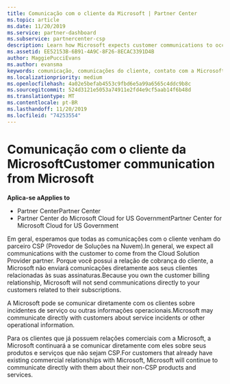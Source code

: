 ```yaml
---
title: Comunicação com o cliente da Microsoft | Partner Center
ms.topic: article
ms.date: 11/20/2019
ms.service: partner-dashboard
ms.subservice: partnercenter-csp
description: Learn how Microsoft expects customer communications to occur between customers and partners in the Cloud Solution Provider program.
ms.assetid: EE52153B-6B91-4A9C-8F26-8ECAC3391D4B
author: MaggiePucciEvans
ms.author: evansma
keywords: comunicação, comunicações do cliente, contato com a Microsoft
ms.localizationpriority: medium
ms.openlocfilehash: 4a02e5befab4553c9fbd6e5a99a6565c4ddc9b8c
ms.sourcegitcommit: 524d3121e5053a74911e2fd4e9cf5aab14f6b48d
ms.translationtype: MT
ms.contentlocale: pt-BR
ms.lasthandoff: 11/20/2019
ms.locfileid: "74253554"
---
```

# <a name="customer-communication-from-microsoft"></a><span data-ttu-id="b1641-104">Comunicação com o cliente da Microsoft</span><span class="sxs-lookup"><span data-stu-id="b1641-104">Customer communication from Microsoft</span></span>

<span data-ttu-id="b1641-105">**Aplica-se a**</span><span class="sxs-lookup"><span data-stu-id="b1641-105">**Applies to**</span></span>

-  <span data-ttu-id="b1641-106">Partner Center</span><span class="sxs-lookup"><span data-stu-id="b1641-106">Partner Center</span></span>
-  <span data-ttu-id="b1641-107">Partner Center do Microsoft Cloud for US Government</span><span class="sxs-lookup"><span data-stu-id="b1641-107">Partner Center for Microsoft Cloud for US Government</span></span>


<span data-ttu-id="b1641-108">Em geral, esperamos que todas as comunicações com o cliente venham do parceiro CSP (Provedor de Soluções na Nuvem).</span><span class="sxs-lookup"><span data-stu-id="b1641-108">In general, we expect all communications with the customer to come from the Cloud Solution Provider partner.</span></span> <span data-ttu-id="b1641-109">Porque você possui a relação de cobrança do cliente, a Microsoft não enviará comunicações diretamente aos seus clientes relacionadas às suas assinaturas.</span><span class="sxs-lookup"><span data-stu-id="b1641-109">Because you own the customer billing relationship, Microsoft will not send communications directly to your customers related to their subscriptions.</span></span>

<span data-ttu-id="b1641-110">A Microsoft pode se comunicar diretamente com os clientes sobre incidentes de serviço ou outras informações operacionais.</span><span class="sxs-lookup"><span data-stu-id="b1641-110">Microsoft may communicate directly with customers about service incidents or other operational information.</span></span>

<span data-ttu-id="b1641-111">Para os clientes que já possuem relações comerciais com a Microsoft, a Microsoft continuará a se comunicar diretamente com eles sobre seus produtos e serviços que não sejam CSP.</span><span class="sxs-lookup"><span data-stu-id="b1641-111">For customers that already have existing commercial relationships with Microsoft, Microsoft will continue to communicate directly with them about their non-CSP products and services.</span></span>

 

 



